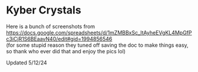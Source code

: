 # Kyber Crystals

Here is a bunch of screenshots from https://docs.google.com/spreadsheets/d/1mZMBBxSc_ltAyheEVgKL4MpGfPc3iCjR1S6BEaavN40/edit#gid=1994856546  
(for some stupid reason they tuned off saving the doc to make things easy, so thank who ever did that and enjoy the pics lol)

Updated 5/12/24
